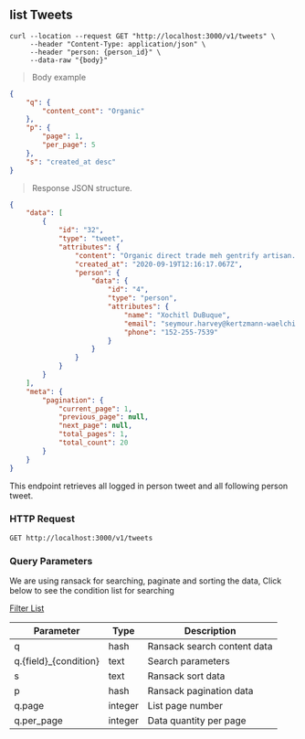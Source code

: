 ## list Tweets

```shell
curl --location --request GET "http://localhost:3000/v1/tweets" \
     --header "Content-Type: application/json" \
     --header "person: {person_id}" \
     --data-raw "{body}"
```

> Body example

```json
{
    "q": {
        "content_cont": "Organic"
    },
    "p": {
        "page": 1,
        "per_page": 5
    },
    "s": "created_at desc"
}
```

> Response JSON structure.

```json
{
    "data": [
        {
            "id": "32",
            "type": "tweet",
            "attributes": {
                "content": "Organic direct trade meh gentrify artisan. Tofu carry celiac kombucha. Wolf drinking photo booth cliche fixie xoxo. Cornhole fanny pack austin occupy. Roof yuccie master pinterest keytar actually humblebrag williamsburg. Mumblecore lumbersexual church-key shoreditch. Kickstarter.",
                "created_at": "2020-09-19T12:16:17.067Z",
                "person": {
                    "data": {
                        "id": "4",
                        "type": "person",
                        "attributes": {
                            "name": "Xochitl DuBuque",
                            "email": "seymour.harvey@kertzmann-waelchi.co",
                            "phone": "152-255-7539"
                        }
                    }
                }
            }
        }
    ],
    "meta": {
        "pagination": {
            "current_page": 1,
            "previous_page": null,
            "next_page": null,
            "total_pages": 1,
            "total_count": 20
        }
    }
}
```

This endpoint retrieves all logged in person tweet and all following person tweet.

### HTTP Request

`GET http://localhost:3000/v1/tweets`

### Query Parameters

We are using ransack for searching, paginate and sorting the data,
Click below to see the condition list for searching

[Filter List](https://github.com/activerecord-hackery/ransack#search-matchers)

Parameter | Type | Description
--------- | ------- | -----------
q | hash | Ransack search content data
q.{field}_{condition} | text | Search parameters
s | text | Ransack sort data
p | hash | Ransack pagination data
q.page | integer | List page number
q.per_page | integer | Data quantity per page
